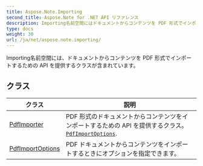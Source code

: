 ```yaml
---
title: Aspose.Note.Importing
second_title: Aspose.Note for .NET API リファレンス
description: Importing名前空間にはドキュメントからコンテンツを PDF 形式でインポートするための API を提供するクラスが含まれています
type: docs
weight: 30
url: /ja/net/aspose.note.importing/
---
```

Importing名前空間には、ドキュメントからコンテンツを PDF 形式でインポートするための API を提供するクラスが含まれています。

## クラス

| クラス | 説明 |
| --- | --- |
| [PdfImporter](./pdfimporter/) | PDF 形式のドキュメントからコンテンツをインポートするための API を提供するクラス。[`PdfImportOptions`](../aspose.note.importing/pdfimportoptions/). |
| [PdfImportOptions](./pdfimportoptions/) | PDF ドキュメントからコンテンツをインポートするときにオプションを指定できます。 |


